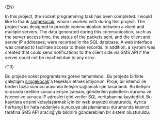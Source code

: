 (EN)

In this project, the socket programming task has been completed. I would like to thank [simgekocak](https://github.com/simgekocak), whom I worked with during this project. The project was designed to provide communication between a client and multiple servers. The data generated during this communication, such as the server access time, the status of the packets sent, and the client and server IP addresses, were recorded in the SQL database. A web interface was created to facilitate access to these records. In addition, a system was created that could send notifications to the client side via SMS API if the server could not be reached due to any error. 

(TR)

Bu projede soket programlama görevi tamamlandı. Bu projede birlikte çalıştığım [simgekocak](https://github.com/simgekocak)'a teşekkür etmek istiyorum. Proje, bir istemci ile birden fazla sunucu arasında iletişim sağlamak için tasarlandı. Bu iletişim sırasında üretilen sunucu erişim zamanı, gönderilen paketlerin durumu ve istemci ve sunucu IP adresleri gibi veriler SQL veritabanına kaydedildi. Bu kayıtlara erişimi kolaylaştırmak için bir web arayüzü oluşturuldu. Ayrıca herhangi bir hata nedeniyle sunucuya ulaşılamaması durumunda istemci tarafına SMS API aracılığıyla bildirim gönderebilen bir sistem oluşturuldu.
